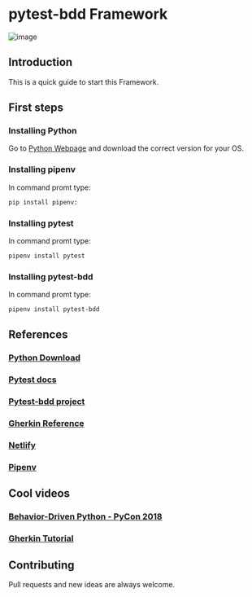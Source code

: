 # pytest-bdd Framework

![image](https://user-images.githubusercontent.com/67669609/102962381-81b06800-44c5-11eb-97f2-75d34ee65735.png)

## Introduction
This is a quick guide to start this Framework.

## First steps
### Installing Python
Go to [Python Webpage](https://www.python.org/downloads/) and download the correct version for your OS.

### Installing pipenv
In command promt type: 
```bash
pip install pipenv: 
```
### Installing pytest
In command promt type: 
```bash
pipenv install pytest
```

### Installing pytest-bdd
In command promt type: 
```bash
pipenv install pytest-bdd
```


## References
### [Python Download](https://www.python.org/downloads/)
### [Pytest docs](https://docs.pytest.org/en/stable/)
### [Pytest-bdd project](https://pypi.org/project/pytest-bdd/)
### [Gherkin Reference](https://cucumber.io/docs/gherkin/reference/)
### [Netlify](https://www.netlify.com/)
### [Pipenv](https://pypi.org/project/pipenv/)

## Cool videos
### [Behavior-Driven Python - PyCon 2018](https://www.youtube.com/watch?v=EtIAbfCrsFI&t=344s&ab_channel=PyCon2018)
### [Gherkin Tutorial](https://www.youtube.com/watch?v=KP0vpVLatMc&ab_channel=RevalGovender)

## Contributing
Pull requests and new ideas are always welcome.
